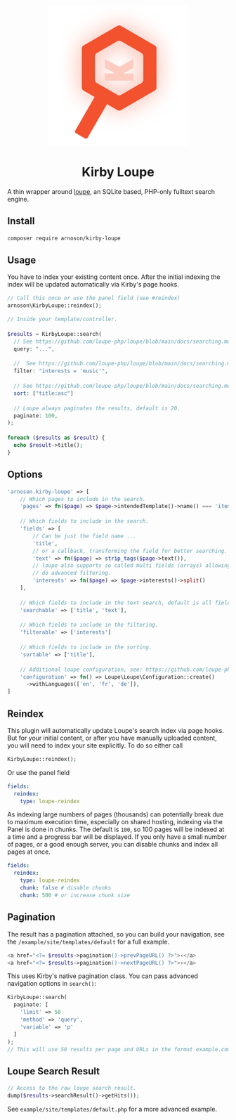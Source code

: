 <p align="center">
  <picture>
      <source media="(prefers-color-scheme: dark)" srcset="./.github/logo-dark.svg">
      <img src="./.github/logo-light.svg" alt="" />
  </picture>
</p>

<h1 align="center">Kirby Loupe</h1>

A thin wrapper around [loupe](https://github.com/loupe-php/loupe/), an SQLite based, PHP-only fulltext search engine.

## Install

```bash
composer require arnoson/kirby-loupe
```

## Usage

You have to index your existing content once. After the initial indexing the index will be updated automatically via Kirby's page hooks.

```php
// Call this once or use the panel field (see #reindex)
arnoson\KirbyLoupe::reindex();
```

```php
// Inside your template/controller.

$results = KirbyLoupe::search(
  // See https://github.com/loupe-php/loupe/blob/main/docs/searching.md#query
  query: "...",

  //  See https://github.com/loupe-php/loupe/blob/main/docs/searching.md#filter
  filter: "interests = 'music'",

  // See https://github.com/loupe-php/loupe/blob/main/docs/searching.md#sort
  sort: ["title:asc"]

  // Loupe always paginates the results, default is 20.
  paginate: 100,
);

foreach ($results as $result) {
  echo $result->title();
}
```

## Options

```php
'arnoson.kirby-loupe' => [
    // Which pages to include in the search.
    'pages' => fn($page) => $page->intendedTemplate()->name() === 'item',

    // Which fields to include in the search.
    'fields' => [
        // Can be just the field name ...
        'title',
        // or a callback, transforming the field for better searching.
        'text' => fn($page) => strip_tags($page->text()),
        // loupe also supports so called multi fields (arrays) allowing you to
        // do advanced filtering.
        'interests' => fn($page) => $page->interests()->split()
    ],

    // Which fields to include in the text search, default is all fields.
    'searchable' => ['title', 'text'],

    // Which fields to include in the filtering.
    'filterable' => ['interests']

    // Which fields to include in the sorting.
    'sortable' => ['title'],

    // Additional loupe configuration, see: https://github.com/loupe-php/loupe/blob/main/docs/configuration.md
    'configuration' => fn() => Loupe\Loupe\Configuration::create()
      ->withLanguages(['en', 'fr', 'de']),
]
```

## Reindex

This plugin will automatically update Loupe's search index via page hooks. But for your initial content, or after you have manually uploaded content, you will need to index your site explicitly. To do so either call

```php
KirbyLoupe::reindex();
```

Or use the panel field

```yaml
fields:
  reindex:
    type: loupe-reindex
```

As indexing large numbers of pages (thousands) can potentially break due to maximum execution time, especially on shared hosting, indexing via the Panel is done in chunks. The default is `100`, so 100 pages will be indexed at a time and a progress bar will be displayed. If you only have a small number of pages, or a good enough server, you can disable chunks and index all pages at once.

```yaml
fields:
  reindex:
    type: loupe-reindex
    chunk: false # disable chunks
    chunk: 500 # or increase chunk size
```

## Pagination

The result has a pagination attached, so you can build your navigation, see the `/example/site/templates/default` for a full example.

```php
<a href="<?= $results->pagination()->prevPageURL() ?>">‹</a>
<a href="<?= $results->pagination()->nextPageURL() ?>">›</a>
```

This uses Kirby's native pagination class. You can pass advanced navigation options in `search()`:

```php
KirbyLoupe::search(
  paginate: [
    'limit' => 50
    'method' => 'query',
    'variable' => 'p'
  ]
);
// This will use 50 results per page and URLs in the format example.com/?p=10
```

## Loupe Search Result

```php
// Access to the raw loupe search result.
dump($results->searchResult()->getHits());
```

See `example/site/templates/default.php` for a more advanced example.
